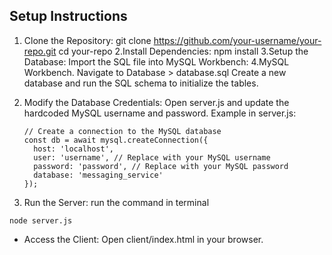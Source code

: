 ## Setup Instructions
1. Clone the Repository:
  git clone https://github.com/your-username/your-repo.git
  cd your-repo
2.Install Dependencies:
  npm install
3.Setup the Database:
  Import the SQL file into MySQL Workbench:
4.MySQL Workbench.
  Navigate to Database > database.sql
  Create a new database and run the SQL schema to initialize the tables.
5. Modify the Database Credentials:
  Open server.js and update the hardcoded MySQL username and password.
  Example in server.js:

    ```
    // Create a connection to the MySQL database
    const db = await mysql.createConnection({
      host: 'localhost',
      user: 'username', // Replace with your MySQL username
      password: 'password', // Replace with your MySQL password
      database: 'messaging_service'
    });
    ```
6. Run the Server:
  run the command in terminal
  ```
  node server.js
  ```
* Access the Client:
  Open client/index.html in your browser.
